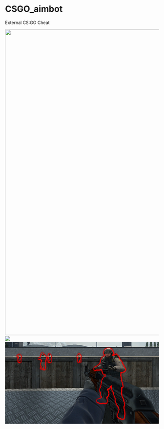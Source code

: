 # CSGO_aimbot
External CS:GO Cheat 

<img width="1000" height="1000" src="https://github.com/ElminD/CSGO_aimbot/blob/main/COMS_327_Cheat_example_AdobeExpress.gif">
<img src="https://github.com/ElminD/CSGO_aimbot/blob/main/AimBot.gif">
<img src="https://github.com/ElminD/CSGO_aimbot/blob/main/ESP.png">
